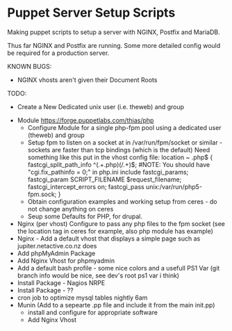 Puppet Server Setup Scripts
===========================

Making puppet scripts to setup a server with NGINX, Postfix and MariaDB.

Thus far NGINX and Postfix are running. Some more detailed config would be
required for a production server. 

KNOWN BUGS:
  + NGINX vhosts aren't given their Document Roots 


TODO:
  - Create a New Dedicated unix user (i.e. theweb) and group
  + Module https://forge.puppetlabs.com/thias/php
    - Configure Module for a single php-fpm pool using a dedicated user (theweb) and group
    + Setup fpm to listen on a socket at in /var/run/fpm/socket or similar - sockets are faster than tcp bindings (which is the default)
        Need something like this put in the vhost config file:
        location ~ \.php$ {
                fastcgi_split_path_info ^(.+\.php)(/.+)$;
                #NOTE: You should have "cgi.fix_pathinfo = 0;" in php.ini
                include fastcgi_params;
                fastcgi_param SCRIPT_FILENAME $request_filename;
                fastcgi_intercept_errors on;
                fastcgi_pass unix:/var/run/php5-fpm.sock;
        }
    + Obtain configuration examples and working setup from ceres - do not change anything on ceres
    + Seup some Defaults for PHP, for drupal. 
  + Nginx (per vhost) Configure to pass any php files to the fpm socket (see the location tag in ceres for example, also php module has example)
  + Nginx - Add a default vhost that displays a simple page such as jupiter.netactive.co.nz does
  + Add phpMyAdmin Package
  + Add Nginx Vhost for phpmyadmin
  + Add a default bash profile - some nice colors and a usefull PS1 Var (git branch info would be nice, see dev's root ps1 var i think)
  + Install Package - Nagios NRPE
  + Install Package - ?? 
  + cron job to optimize mysql tables nightly 6am
  + Munin (Add to a sepearte .pp file and include it from the main init.pp)
    + install and configure for appropriate software
    + Add Nginx Vhost
